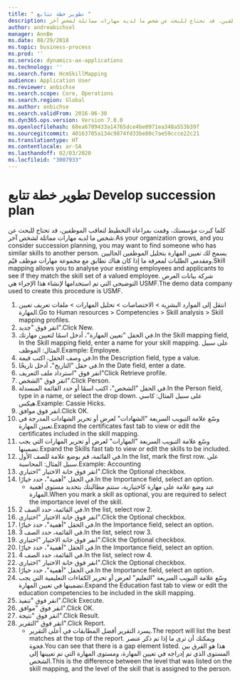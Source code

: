 ```yaml
---
title: " تطوير خطة تتابع "
description: كلما كبرت مؤسستك، وقمت بمراعاة التخطيط لتعاقب الموظفين، قد تحتاج للبحث عن شخص ما لديه مهارات مماثلة لشخص آخر.
author: andreabichsel
manager: AnnBe
ms.date: 08/29/2018
ms.topic: business-process
ms.prod: ''
ms.service: dynamics-ax-applications
ms.technology: ''
ms.search.form: HcmSkillMapping
audience: Application User
ms.reviewer: anbichse
ms.search.scope: Core, Operations
ms.search.region: Global
ms.author: anbichse
ms.search.validFrom: 2016-06-30
ms.dyn365.ops.version: Version 7.0.0
ms.openlocfilehash: 68ea6709433a14765dce4be0971ea348a553b39f
ms.sourcegitcommit: 40163705a134c9874fd33be80c7ae59ccce22c21
ms.translationtype: HT
ms.contentlocale: ar-SA
ms.lasthandoff: 02/03/2020
ms.locfileid: "3007933"
---
```

# <a name="develop-succession-plan"></a><span data-ttu-id="7edbb-103"> تطوير خطة تتابع </span><span class="sxs-lookup"><span data-stu-id="7edbb-103">Develop succession plan</span></span>



<span data-ttu-id="7edbb-104">كلما كبرت مؤسستك، وقمت بمراعاة التخطيط لتعاقب الموظفين، قد تحتاج للبحث عن شخص ما لديه مهارات مماثلة لشخص آخر.</span><span class="sxs-lookup"><span data-stu-id="7edbb-104">As your organization grows, and you consider succession planning, you may want to find someone who has similar skills to another person.</span></span>  <span data-ttu-id="7edbb-105">يسمح لك تعيين المهارة بتحليل الموظفين الحاليين ومقدمي الطلبات لمعرفة ما إذا كان هناك تطابق مع مجموعة مهارات موظف قيّم.</span><span class="sxs-lookup"><span data-stu-id="7edbb-105">Skill mapping allows you to analyse your existing employees and applicants to see if they match the skill set of a valued employee.</span></span> <span data-ttu-id="7edbb-106">شركة بيانات العرض التوضيحي التي تم استخدامها لإنشاء هذا الإجراء هي USMF.</span><span class="sxs-lookup"><span data-stu-id="7edbb-106">The demo data company used to create this procedure is USMF.</span></span>

1. <span data-ttu-id="7edbb-107">انتقل إلى الموارد البشرية > الاختصاصات > تحليل المهارات > ملفات تعريف تعيين المهارة.</span><span class="sxs-lookup"><span data-stu-id="7edbb-107">Go to Human resources > Competencies > Skill analysis > Skill mapping profiles.</span></span>
2. <span data-ttu-id="7edbb-108">انقر فوق "جديد".</span><span class="sxs-lookup"><span data-stu-id="7edbb-108">Click New.</span></span>
3. <span data-ttu-id="7edbb-109">في الحقل "تعيين المهارة"، أدخل اسمًا لتعيين مهارتك.</span><span class="sxs-lookup"><span data-stu-id="7edbb-109">In the Skill mapping field, In the Skill mapping field, enter a name for your skill mapping.</span></span>  <span data-ttu-id="7edbb-110">على سبيل المثال: الموظف.</span><span class="sxs-lookup"><span data-stu-id="7edbb-110">Example: Employee.</span></span>
4. <span data-ttu-id="7edbb-111">في وصف الحقل، اكتب قيمة.</span><span class="sxs-lookup"><span data-stu-id="7edbb-111">In the Description field, type a value.</span></span>
5. <span data-ttu-id="7edbb-112">في حقل "التاريخ"، أدخل تاريخًا.</span><span class="sxs-lookup"><span data-stu-id="7edbb-112">In the Date field, enter a date.</span></span>
6. <span data-ttu-id="7edbb-113">انقر فوق "استرداد ملف التعريف"</span><span class="sxs-lookup"><span data-stu-id="7edbb-113">Click Retrieve profile.</span></span>
7. <span data-ttu-id="7edbb-114">انقر فوق "الشخص‬".</span><span class="sxs-lookup"><span data-stu-id="7edbb-114">Click Person.</span></span>
8. <span data-ttu-id="7edbb-115">في الحقل "الشخص"، اكتب اسمًا أو حدد القائمة المنسدلة.</span><span class="sxs-lookup"><span data-stu-id="7edbb-115">In the Person field, type in a name, or select the drop down.</span></span>  <span data-ttu-id="7edbb-116">على سبيل المثال: كاسي هيكس.</span><span class="sxs-lookup"><span data-stu-id="7edbb-116">Example: Cassie Hicks.</span></span>
9. <span data-ttu-id="7edbb-117">انقر فوق موافق.</span><span class="sxs-lookup"><span data-stu-id="7edbb-117">Click OK.</span></span>
10. <span data-ttu-id="7edbb-118">وسّع علامة التبويب السريعة "الشهادات" لعرض أو تحرير الشهادات المدرجة في تعيين المهارة.</span><span class="sxs-lookup"><span data-stu-id="7edbb-118">Exapnd the certificates fast tab to view or edit the certificates included in the skill mapping.</span></span>
11. <span data-ttu-id="7edbb-119">وسّع علامة التبويب السريعة "المهارات" لعرض أو تحرير المهارات التي يجب تضمينها.</span><span class="sxs-lookup"><span data-stu-id="7edbb-119">Expand the Skills fast tab to view or edit the skills to be included.</span></span>
12. <span data-ttu-id="7edbb-120">في القائمة، قم بوضع علامة للصف الأول.</span><span class="sxs-lookup"><span data-stu-id="7edbb-120">In the list, mark the first row.</span></span>  <span data-ttu-id="7edbb-121">على سبيل المثال: المحاسبة.</span><span class="sxs-lookup"><span data-stu-id="7edbb-121">Example:  Accounting</span></span>
13. <span data-ttu-id="7edbb-122">انقر فوق خانة الاختيار "اختياري".</span><span class="sxs-lookup"><span data-stu-id="7edbb-122">Click the Optional checkbox.</span></span>
14. <span data-ttu-id="7edbb-123">في الحقل "أهمية‬"، حدد خيارًا.</span><span class="sxs-lookup"><span data-stu-id="7edbb-123">In the Importance field, select an option.</span></span>
    * <span data-ttu-id="7edbb-124">عند وضع علامة على مهارة كاختيارية، ستتم مطالبتك بتحديد مستوى أهمية المهارة.</span><span class="sxs-lookup"><span data-stu-id="7edbb-124">When you mark a skill as optional, you are required to select the importance level of the skill.</span></span>  
15. <span data-ttu-id="7edbb-125">في القائمة، حدد الصف 2.</span><span class="sxs-lookup"><span data-stu-id="7edbb-125">In the list, select row 2.</span></span>
16. <span data-ttu-id="7edbb-126">انقر فوق خانة الاختيار "اختياري".</span><span class="sxs-lookup"><span data-stu-id="7edbb-126">Click the Optional checkbox.</span></span>
17. <span data-ttu-id="7edbb-127">في الحقل "أهمية‬"، حدد خيارًا.</span><span class="sxs-lookup"><span data-stu-id="7edbb-127">In the Importance field, select an option.</span></span>
18. <span data-ttu-id="7edbb-128">في القائمة، حدد الصف 3.</span><span class="sxs-lookup"><span data-stu-id="7edbb-128">In the list, select row 3.</span></span>
19. <span data-ttu-id="7edbb-129">انقر فوق خانة الاختيار "اختياري".</span><span class="sxs-lookup"><span data-stu-id="7edbb-129">Click the Optional checkbox.</span></span>
20. <span data-ttu-id="7edbb-130">في الحقل "أهمية‬"، حدد خيارًا.</span><span class="sxs-lookup"><span data-stu-id="7edbb-130">In the Importance field, select an option.</span></span>
21. <span data-ttu-id="7edbb-131">في القائمة، حدد الصف 4.</span><span class="sxs-lookup"><span data-stu-id="7edbb-131">In the list, select row 4.</span></span>
22. <span data-ttu-id="7edbb-132">انقر فوق خانة الاختيار "اختياري".</span><span class="sxs-lookup"><span data-stu-id="7edbb-132">Click the Optional checkbox.</span></span>
23. <span data-ttu-id="7edbb-133">في الحقل "أهمية‬"، حدد خيارًا.</span><span class="sxs-lookup"><span data-stu-id="7edbb-133">In the Importance field, select an option.</span></span>
24. <span data-ttu-id="7edbb-134">وسّع علامة التبويب السريعة "التعليم" لعرض أو تحرير الكفاءات التعليمية التي يجب تضمينها في تعيين المهارة.</span><span class="sxs-lookup"><span data-stu-id="7edbb-134">Expand the Education fast tab to view or edit the education competencies to be included in the skill mapping.</span></span>
25. <span data-ttu-id="7edbb-135">انقر فوق "تنفيذ".</span><span class="sxs-lookup"><span data-stu-id="7edbb-135">Click Execute.</span></span>
26. <span data-ttu-id="7edbb-136">انقر فوق "موافق".</span><span class="sxs-lookup"><span data-stu-id="7edbb-136">Click OK.</span></span>
27. <span data-ttu-id="7edbb-137">انقر فوق "نتيجة".</span><span class="sxs-lookup"><span data-stu-id="7edbb-137">Click Result.</span></span>
28. <span data-ttu-id="7edbb-138">انقر فوق "التقرير".</span><span class="sxs-lookup"><span data-stu-id="7edbb-138">Click Report.</span></span>
    * <span data-ttu-id="7edbb-139">يسرد التقرير أفضل المطابقات في أعلى التقرير.</span><span class="sxs-lookup"><span data-stu-id="7edbb-139">The report will list the best matches at the top of the report.</span></span>  <span data-ttu-id="7edbb-140">ويمكنك أن ترى ما إذا تم ذكر عنصر فجوة.</span><span class="sxs-lookup"><span data-stu-id="7edbb-140">You can see that there is a gap element listed.</span></span>  <span data-ttu-id="7edbb-141">هذا هو الفرق بين المستوى الذي تم إدراجه في تعيين المهارة، ومستوى المهارة التي تم تعيينها إلى الشخص.</span><span class="sxs-lookup"><span data-stu-id="7edbb-141">This is the difference between the level that was listed on the skill mapping, and the level of the skill that is assigned to the person.</span></span>  

